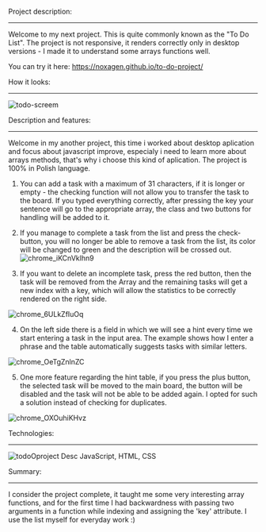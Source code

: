 Project description:
___________
Welcome to my next project. This is quite commonly known as the "To Do List". The project is not responsive, it renders correctly only in desktop versions - I made it to understand some arrays functions well.

You can try it here: https://noxagen.github.io/to-do-project/

How it looks:
_______________
![todo-screem](https://user-images.githubusercontent.com/87094041/171009732-7aa7baf3-f1b3-4f27-ad93-d2ab66f944df.jpg)

Description and features:
_______________

Welcome in my another project, this time i worked about desktop aplication and focus about javascript improve, especialy i need to learn more
about arrays methods, that's why i choose this kind of aplication. The project is 100% in Polish language.

1. You can add a task with a maximum of 31 characters, if it is longer or empty - the checking function will not allow you to transfer the task to the board. If you typed everything correctly, after pressing the key your sentence will go to the appropriate array, the class and two buttons for handling will be added to it.

2. If you manage to complete a task from the list and press the check-button, you will no longer be able to remove a task from the list, its color will be changed to green and the description will be crossed out.
![chrome_iKCnVklhn9](https://user-images.githubusercontent.com/87094041/187405715-0555f049-845e-44a7-b3a0-8e37d3b0c68c.png)

3. If you want to delete an incomplete task, press the red button, then the task will be removed from the Array and the remaining tasks will get a new index with a key, which will allow the statistics to be correctly rendered on the right side.

![chrome_6ULkZfIuOq](https://user-images.githubusercontent.com/87094041/187407567-6d701d00-29f1-4440-b35e-91cf2ffa5dfa.png)


4. On the left side there is a field in which we will see a hint every time we start entering a task in the input area. The example shows how I enter a phrase and the table automatically suggests tasks with similar letters.

![chrome_OeTgZnlnZC](https://user-images.githubusercontent.com/87094041/187407505-a8285810-4d28-42c8-9ac2-3fcafd04cc66.png)

5. One more feature regarding the hint table, if you press the plus button, the selected task will be moved to the main board, the button will be disabled and the task will not be able to be added again. I opted for such a solution instead of checking for duplicates.

![chrome_OXOuhiKHvz](https://user-images.githubusercontent.com/87094041/187414085-4499af54-3ee3-412d-95ee-1f7692d25a8d.png)

Technologies:
_______________
![todoOproject Desc](https://user-images.githubusercontent.com/87094041/187405388-c26966e9-cb29-4d41-bb73-a03a13d42b1a.png)
JavaScript, HTML, CSS

Summary:
_______________
I consider the project complete, it taught me some very interesting array functions, and for the first time I had backwardness with passing two arguments in a function while indexing and assigning the 'key' attribute. I use the list myself for everyday work :)
